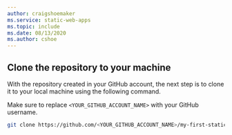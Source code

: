 ```yaml
---
author: craigshoemaker
ms.service: static-web-apps
ms.topic: include
ms.date: 08/13/2020
ms.author: cshoe
---
```


## Clone the repository to your machine

With the repository created in your GitHub account, the next step is to  clone it to your local machine using the following command.

Make sure to replace `<YOUR_GITHUB_ACCOUNT_NAME>` with your GitHub username.

```bash
git clone https://github.com/<YOUR_GITHUB_ACCOUNT_NAME>/my-first-static-web-app.git
```
